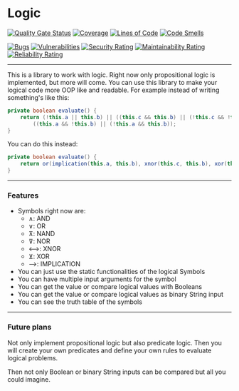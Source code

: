 # Logic

[![Quality Gate Status](https://sonarcloud.io/api/project_badges/measure?project=Raboro_logic&metric=alert_status)](https://sonarcloud.io/summary/new_code?id=Raboro_logic)
[![Coverage](https://sonarcloud.io/api/project_badges/measure?project=Raboro_logic&metric=coverage)](https://sonarcloud.io/summary/new_code?id=Raboro_logic)
[![Lines of Code](https://sonarcloud.io/api/project_badges/measure?project=Raboro_logic&metric=ncloc)](https://sonarcloud.io/summary/new_code?id=Raboro_logic)
[![Code Smells](https://sonarcloud.io/api/project_badges/measure?project=Raboro_logic&metric=code_smells)](https://sonarcloud.io/summary/new_code?id=Raboro_logic)

[![Bugs](https://sonarcloud.io/api/project_badges/measure?project=Raboro_logic&metric=bugs)](https://sonarcloud.io/summary/new_code?id=Raboro_logic)
[![Vulnerabilities](https://sonarcloud.io/api/project_badges/measure?project=Raboro_logic&metric=vulnerabilities)](https://sonarcloud.io/summary/new_code?id=Raboro_logic)
[![Security Rating](https://sonarcloud.io/api/project_badges/measure?project=Raboro_logic&metric=security_rating)](https://sonarcloud.io/summary/new_code?id=Raboro_logic)
[![Maintainability Rating](https://sonarcloud.io/api/project_badges/measure?project=Raboro_logic&metric=sqale_rating)](https://sonarcloud.io/summary/new_code?id=Raboro_logic)
[![Reliability Rating](https://sonarcloud.io/api/project_badges/measure?project=Raboro_logic&metric=reliability_rating)](https://sonarcloud.io/summary/new_code?id=Raboro_logic)

---

This is a library to work with logic. Right now only propositional logic is
implemented, but more will come.
You can use this library to make your logical code more OOP like and readable.
For example instead of writing something's like this:

````java
private boolean evaluate() {
    return (!this.a || this.b) || ((this.c && this.b) || (!this.c && !this.b)) || 
        ((this.a && !this.b) || (!this.a && this.b));
}
````

You can do this instead:

````java
private boolean evaluate() {
    return or(implication(this.a, this.b), xnor(this.c, this.b), xor(this.a, this.b));
}
````

---

### Features

- Symbols right now are:
    - ∧: AND
    - ∨: OR 
    - ⊼: NAND
    - ⊽: NOR
    - ⟷: XNOR
    - ⊻: XOR
    - ⟶: IMPLICATION
- You can just use the static functionalities of the logical Symbols
- You can have multiple input arguments for the symbol
- You can get the value or compare logical values with Booleans
- You can get the value or compare logical values as binary String input
- You can see the truth table of the symbols

---
### Future plans

Not only implement propositional logic but also predicate logic.
Then you will create your own predicates and define your own rules to evaluate logical problems.

Then not only Boolean or binary String inputs can be compared but all you could imagine.